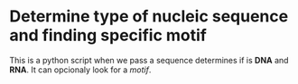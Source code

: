 # Determine type of nucleic sequence and finding specific motif

This is a python script when we pass a sequence determines if is **DNA** and **RNA**.
It can opcionaly look for a *motif*.
